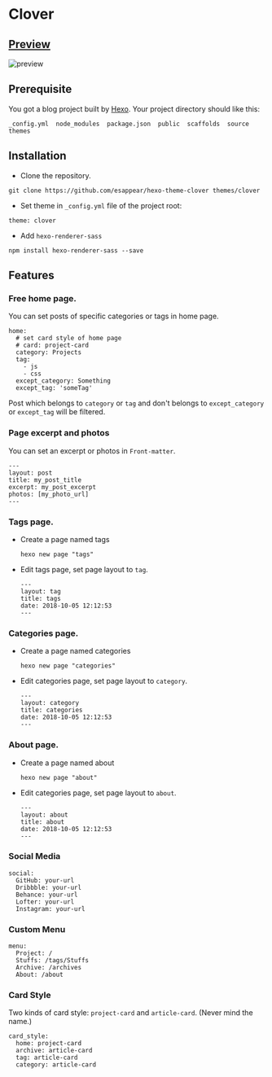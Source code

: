 # Clover
## [Preview](https://esappear.github.io/clover/)
![preview](https://media.githubusercontent.com/avatars/8626321?orig=1&token=ANM6mziZ-bdE9fPaDWu1LVN0JQ-Vz-k_ks5b0I9FwA%3D%3D)

## Prerequisite
You got a blog project built by [Hexo](https://hexo.io). Your project directory should like this:
```
_config.yml  node_modules  package.json  public  scaffolds  source  themes
```
## Installation
- Clone the repository.
```
git clone https://github.com/esappear/hexo-theme-clover themes/clover
```
- Set theme in `_config.yml` file of the project root:
```
theme: clover
```
- Add `hexo-renderer-sass`
```
npm install hexo-renderer-sass --save
```
## Features
### Free home page.
You can set posts of specific categories or tags in home page.
```
home:
  # set card style of home page
  # card: project-card
  category: Projects
  tag:
    - js
    - css
  except_category: Something
  except_tag: 'someTag'
```
Post which belongs to `category` or `tag` and don't belongs to `except_category` or `except_tag` will be filtered.

### Page excerpt and photos
You can set an excerpt or photos in `Front-matter`.
```
---
layout: post
title: my_post_title
excerpt: my_post_excerpt
photos: [my_photo_url]
---
```
### Tags page.
- Create a page named tags
  ```
  hexo new page "tags"
  ```
- Edit tags page, set page layout to `tag`.
  ```
  ---
  layout: tag
  title: tags
  date: 2018-10-05 12:12:53
  ---
  ```
### Categories page.
- Create a page named categories
  ```
  hexo new page "categories"
  ```
- Edit categories page, set page layout to `category`.
  ```
  ---
  layout: category
  title: categories
  date: 2018-10-05 12:12:53
  ---
  ```
### About page.
- Create a page named about
  ```
  hexo new page "about"
  ```
- Edit categories page, set page layout to `about`.
  ```
  ---
  layout: about
  title: about
  date: 2018-10-05 12:12:53
  ---
  ```

### Social Media
```
social:
  GitHub: your-url
  Dribbble: your-url
  Behance: your-url
  Lofter: your-url
  Instagram: your-url
```

### Custom Menu
```
menu:
  Project: /
  Stuffs: /tags/Stuffs
  Archive: /archives
  About: /about
```

### Card Style
Two kinds of card style: `project-card` and `article-card`. (Never mind the name.)
```
card_style:
  home: project-card
  archive: article-card
  tag: article-card
  category: article-card
```